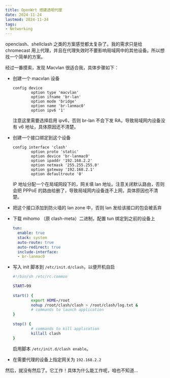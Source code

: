 ```yaml
---
title: OpenWrt 搭建透明代理
date: 2024-11-24
lastmod: 2024-11-24
tags:
- Networking
---
```


openclash、shellclash 之类的方案感觉都太复杂了。我的需求只是给 chromecast 用上代理，并且在代理失效时不要影响局域网中的其他设备。所以想找一个简单的方案。

经过一番摸索，发现 Macvlan 很适合我，具体步骤如下：

- 创建一个 macvlan 设备

  ```openwrt
  config device
          option type 'macvlan'
          option ifname 'br-lan'
          option mode 'bridge'
          option name 'br-lanmac0'
          option ipv6 '1'
  ```

  注意这里需要选择启用 ipv6，否则 br-lan 不会下发 RA，导致局域网内设备没有 v6 地址，具体原因还不清楚。

- 创建一个接口绑定到这个设备

  ```openwrt
  config interface 'clash'
          option proto 'static'
          option device 'br-lanmac0'
          option ipaddr '192.168.2.2'
          option netmask '255.255.255.0'
          option gateway '192.168.2.1'
          option defaultroute '0'
  ```

  IP 地址分配一个在局域网段下的，网关填 lan 地址。注意关闭默认路由，否则会把 PPPoE 的路由给删了，导致局域网内设备连不上网，具体原因也不清楚。

- 把这个接口添加到防火墙的 lan zone 中，否则 lan 发给该接口的包会被丢弃

- 下载 mihomo （原 clash-meta）二进制，配置 tun 绑定到之前的设备上

  ```yaml
  tun:
    enable: true
    stack: system
    auto-route: true
    auto-redirect: true
    include-interface:
    - br-lanmac0
  ```

- 写入 init 脚本到 `/etc/init.d/clash`，以便开机自启

  ```bash
  #!/bin/sh /etc/rc.common
   
  START=99
   
  start() {        
          export HOME=/root
          nohup /root/clash/clash > /root/clash/log.txt &
          # commands to launch application
  }                 
   
  stop() {          
          # commands to kill application 
          killall clash
  }
  
  ```

  启用脚本 `/etc/init.d/clash enable`。

- 在需要代理的设备上指定网关为 `192.168.2.2`

然后，就没有然后了。它工作！具体为什么能工作呢，咱也不知道...
